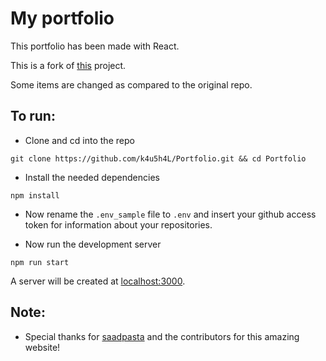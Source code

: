 # My portfolio

This portfolio has been made with React.

This is a fork of [this](https://github.com/saadpasta/developerFolio) project.

Some items are changed as compared to the original repo.

## To run:

-   Clone and cd into the repo

```
git clone https://github.com/k4u5h4L/Portfolio.git && cd Portfolio
```

-   Install the needed dependencies

```
npm install
```

-   Now rename the `.env_sample` file to `.env` and insert your github access token for information about your repositories.

-   Now run the development server

```
npm run start
```

A server will be created at [localhost:3000](http://localhost:3000).

## Note:

-   Special thanks for [saadpasta](https://github.com/saadpasta/) and the contributors for this amazing website!


